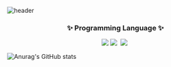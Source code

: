 ![header](https://capsule-render.vercel.app/api?type=wave&color=auto&height=300&section=header&text=김석환%20입니다!&fontSize=90)
<h3 align="center">✨ Programming Language ✨</h3>
<div align="center">
  <img src="https://img.shields.io/badge/python-3776AB?style=for-the-badge&logo=python&logoColor=3776AB" />
  <img src="https://img.shields.io/badge/c-A8B9CC?style=for-the-badge&logo=c&logoColor=20232a" />&nbsp
  <img src="https://img.shields.io/badge/c++-#00599C?style=for-the-badge&logo=c++&logoColor=white" />&nbsp
</div>


![Anurag's GitHub stats](https://github-readme-stats.vercel.app/api?username=ihatetmat&show_icons=true&theme=dark)

